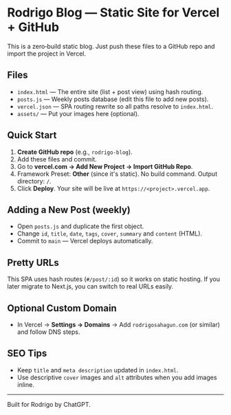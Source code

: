 # Rodrigo Blog — Static Site for Vercel + GitHub

This is a zero‑build static blog. Just push these files to a GitHub repo and import the project in Vercel.

## Files
- `index.html` — The entire site (list + post view) using hash routing.
- `posts.js` — Weekly posts database (edit this file to add new posts).
- `vercel.json` — SPA routing rewrite so all paths resolve to `index.html`.
- `assets/` — Put your images here (optional).

## Quick Start
1. **Create GitHub repo** (e.g., `rodrigo-blog`).
2. Add these files and commit.
3. Go to **vercel.com → Add New Project → Import GitHub Repo**.
4. Framework Preset: **Other** (since it's static). No build command. Output directory: `/`.
5. Click **Deploy**. Your site will be live at `https://<project>.vercel.app`.

## Adding a New Post (weekly)
- Open `posts.js` and duplicate the first object.
- Change `id`, `title`, `date`, `tags`, `cover`, `summary` and `content` (HTML).
- Commit to `main` — Vercel deploys automatically.

## Pretty URLs
This SPA uses hash routes (`#/post/:id`) so it works on static hosting.
If you later migrate to Next.js, you can switch to real URLs easily.

## Optional Custom Domain
- In Vercel → **Settings → Domains** → Add `rodrigosahagun.com` (or similar) and follow DNS steps.

## SEO Tips
- Keep `title` and `meta description` updated in `index.html`.
- Use descriptive `cover` images and `alt` attributes when you add images inline.

---
Built for Rodrigo by ChatGPT.
